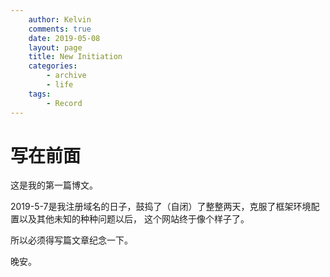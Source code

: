 ```yaml
---
    author: Kelvin
    comments: true
    date: 2019-05-08
    layout: page
    title: New Initiation
    categories:
        - archive
        - life
    tags:
        - Record
---
```

# 写在前面
这是我的第一篇博文。

2019-5-7是我注册域名的日子，鼓捣了（自闭）了整整两天，克服了框架环境配置以及其他未知的种种问题以后，
这个网站终于像个样子了。

所以必须得写篇文章纪念一下。

晚安。